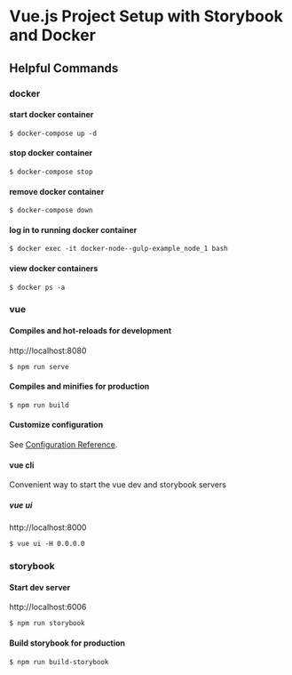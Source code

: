 # Vue.js Project Setup with Storybook and Docker

## Helpful Commands

### docker

#### start docker container
```shell
$ docker-compose up -d
```

#### stop docker container
```shell
$ docker-compose stop
```

#### remove docker container
```shell
$ docker-compose down
```

#### log in to running docker container
```shell
$ docker exec -it docker-node--gulp-example_node_1 bash
```

#### view docker containers
```shell
$ docker ps -a
```

### vue

#### Compiles and hot-reloads for development
http://localhost:8080
```shell
$ npm run serve
```

#### Compiles and minifies for production
```shell
$ npm run build
```

#### Customize configuration
See [Configuration Reference](https://cli.vuejs.org/config/).

#### vue cli

Convenient way to start the vue dev and storybook servers

##### vue ui
http://localhost:8000
```shell
$ vue ui -H 0.0.0.0
```

### storybook

#### Start dev server
http://localhost:6006
```shell
$ npm run storybook
```

#### Build storybook for production
```shell
$ npm run build-storybook
```

